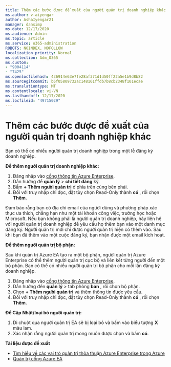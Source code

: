 ```yaml
---
title: Thêm các bước được đề xuất của người quản trị doanh nghiệp khác
ms.author: v-aiyengar
author: AshaIyengar21
manager: dansimp
ms.date: 12/17/2020
ms.audience: Admin
ms.topic: article
ms.service: o365-administration
ROBOTS: NOINDEX, NOFOLLOW
localization_priority: Normal
ms.collection: Adm_O365
ms.custom:
- "9004114"
- "7425"
ms.openlocfilehash: 436914e63e7fe28af371d1d50ff22a5e1b9d8b82
ms.sourcegitcommit: b5f05809732ac148161ffdb7b8cb2348f101ecae
ms.translationtype: MT
ms.contentlocale: vi-VN
ms.lasthandoff: 12/17/2020
ms.locfileid: "49715029"
---
```

# <a name="add-another-enterprise-administrator---recommended-steps"></a>Thêm các bước được đề xuất của người quản trị doanh nghiệp khác

Bạn có thể có nhiều người quản trị doanh nghiệp trong một lễ đăng ký doanh nghiệp.

**Để thêm người quản trị doanh nghiệp khác:**

1. Đăng nhập vào [cổng thông tin Azure Enterprise](https://ea.azure.com/).
1. Dẫn hướng để **quản lý**  >  **chi tiết đăng** ký.
1. Bấm **+ Thêm người quản trị** ở phía trên cùng bên phải.
1. Đối với truy nhập chỉ đọc, đặt tùy chọn Read-Only thành **có** , rồi chọn **Thêm**.

Đảm bảo rằng bạn có địa chỉ email của người dùng và phương pháp xác thực ưa thích, chẳng hạn như một tài khoản công việc, trường học hoặc Microsoft. Nếu bạn không phải là người quản trị doanh nghiệp, hãy liên hệ với người quản trị doanh nghiệp để yêu cầu họ thêm bạn vào một danh mục đăng ký. Người quản trị mới chỉ được người quản trị hiện có thêm vào. Sau khi bạn đã thêm vào một cuộc đăng ký, bạn nhận được một email kích hoạt.

**Để thêm người quản trị bộ phận:**

Sau khi quản trị Azure EA tạo ra một bộ phận, người quản trị Azure Enterprise có thể thêm người quản trị cục bộ và liên kết từng người đến một bộ phận. Bạn có thể có nhiều người quản trị bộ phận cho mỗi lần đăng ký doanh nghiệp.

1. Đăng nhập vào [cổng thông tin Azure Enterprise](https://ea.azure.com/).
1. Dẫn hướng đến **quản lý**  >  tab phòng **ban** , rồi chọn bộ phận.
1. Chọn **+ Thêm người quản trị** và thêm thông tin được yêu cầu.
1. Đối với truy nhập chỉ đọc, đặt tùy chọn Read-Only thành **có** , rồi chọn **Thêm**.

**Để Cập Nhật/loại bỏ người quản trị:**

1. Di chuột qua người quản trị EA sẽ bị loại bỏ và bấm vào biểu tượng **X** màu lam.
1. Xác nhận rằng người quản trị mong muốn được chọn và bấm **có**.

**Tài liệu được đề xuất**

- [Tìm hiểu về các vai trò quản trị thỏa thuận Azure Enterprise trong Azure](https://docs.microsoft.com/azure/billing/billing-understand-ea-roles)
- [Quản trị cổng Azure EA](https://docs.microsoft.com/azure/billing/billing-ea-portal-administration)
